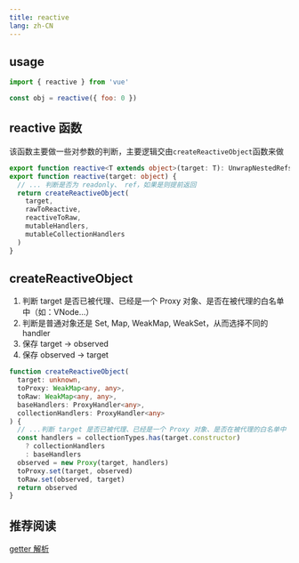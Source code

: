 ```yaml
---
title: reactive
lang: zh-CN
---
```


## usage

```js
import { reactive } from 'vue'

const obj = reactive({ foo: 0 })
```

## reactive 函数

该函数主要做一些对参数的判断，主要逻辑交由`createReactiveObject`函数来做 

```ts
export function reactive<T extends object>(target: T): UnwrapNestedRefs<T>
export function reactive(target: object) {
  // ... 判断是否为 readonly、 ref，如果是则提前返回  
  return createReactiveObject(
    target,
    rawToReactive,
    reactiveToRaw,
    mutableHandlers,
    mutableCollectionHandlers
  )
}
```

## createReactiveObject

1. 判断 target 是否已被代理、已经是一个 Proxy 对象、是否在被代理的白名单中（如：VNode...） 
2. 判断是普通对象还是 Set, Map, WeakMap, WeakSet，从而选择不同的 handler  
3. 保存 target -> observed  
4. 保存 observed -> target

```ts
function createReactiveObject(
  target: unknown,
  toProxy: WeakMap<any, any>,
  toRaw: WeakMap<any, any>,
  baseHandlers: ProxyHandler<any>,
  collectionHandlers: ProxyHandler<any>
) {
  // ...判断 target 是否已被代理、已经是一个 Proxy 对象、是否在被代理的白名单中（如：VNode...）
  const handlers = collectionTypes.has(target.constructor)
    ? collectionHandlers
    : baseHandlers
  observed = new Proxy(target, handlers)
  toProxy.set(target, observed)
  toRaw.set(observed, target)
  return observed
}
```

## 推荐阅读

[getter 解析](./handler.md#createGetter) <!-- 具体文件可以使用 .md 结尾（推荐） -->
